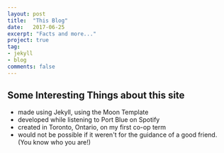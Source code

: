 ```yaml
---
layout: post
title:  "This Blog"
date:   2017-06-25
excerpt: "Facts and more..."
project: true
tag:
- jekyll
- blog
comments: false
---
```

## Some Interesting Things about this site

* made using Jekyll, using the Moon Template
* developed while listening to Port Blue on Spotify
* created in Toronto, Ontario, on my first co-op term
* would not be possible if it weren't for the guidance of a good friend. (You know who you are!)
